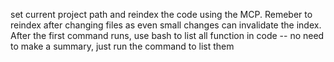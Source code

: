 set current project path and reindex the code using the MCP. Remeber to reindex after changing files as even small changes can invalidate the index. After the first command runs, use bash to list all function in code -- no need to make a summary, just run the command to list them


